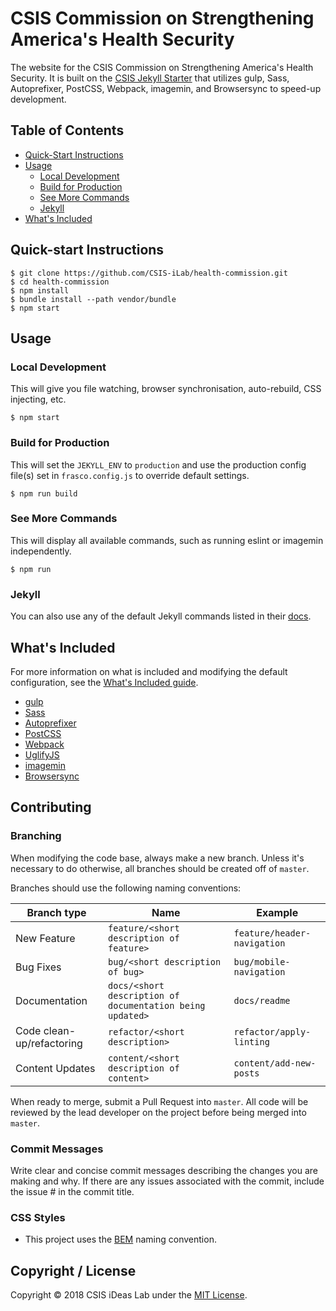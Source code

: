 # CSIS Commission on Strengthening America's Health Security

The website for the CSIS Commission on Strengthening America's Health Security. It is built on the [CSIS Jekyll Starter](https://github.com/CSIS-iLab/csis-jekyll-starter) that utilizes gulp, Sass, Autoprefixer, PostCSS, Webpack, imagemin, and Browsersync to speed-up development.

## Table of Contents

- [Quick-Start Instructions](#quick-start-instructions)
- [Usage](#usage)
  - [Local Development](#local-development)
  - [Build for Production](#build-for-production)
  - [See More Commands](#see-more-commands)
  - [Jekyll](#jekyll)
- [What's Included](#whats-included)

## Quick-start Instructions

```shell
$ git clone https://github.com/CSIS-iLab/health-commission.git
$ cd health-commission
$ npm install
$ bundle install --path vendor/bundle
$ npm start
```

## Usage

### Local Development

This will give you file watching, browser synchronisation, auto-rebuild, CSS injecting, etc.

```shell
$ npm start
```

### Build for Production

This will set the `JEKYLL_ENV` to `production` and use the production config file(s) set in `frasco.config.js` to override default settings.

```shell
$ npm run build
```

### See More Commands

This will display all available commands, such as running eslint or imagemin independently.

```shell
$ npm run
```

### Jekyll

You can also use any of the default Jekyll commands listed in their [docs](https://jekyllrb.com/docs/usage/).

## What's Included

For more information on what is included and modifying the default configuration, see the [What's Included guide](DEVELOPMENT.md).

- [gulp](https://gulpjs.com/)
- [Sass](http://sass-lang.com/)
- [Autoprefixer](https://github.com/postcss/autoprefixer)
- [PostCSS](http://postcss.org/)
- [Webpack](https://webpack.github.io/)
- [UglifyJS](https://github.com/mishoo/UglifyJS2)
- [imagemin](https://github.com/imagemin/imagemin)
- [Browsersync](https://www.browsersync.io/)

## Contributing

### Branching

When modifying the code base, always make a new branch. Unless it's necessary to do otherwise, all branches should be created off of `master`.

Branches should use the following naming conventions:

| Branch type               | Name                                                      | Example                     |
| ------------------------- | --------------------------------------------------------- | --------------------------- |
| New Feature               | `feature/<short description of feature>`                  | `feature/header-navigation` |
| Bug Fixes                 | `bug/<short description of bug>`                          | `bug/mobile-navigation`     |
| Documentation             | `docs/<short description of documentation being updated>` | `docs/readme`               |
| Code clean-up/refactoring | `refactor/<short description>`                            | `refactor/apply-linting`    |
| Content Updates           | `content/<short description of content>`                  | `content/add-new-posts`     |

When ready to merge, submit a Pull Request into `master`. All code will be reviewed by the lead developer on the project before being merged into `master`.

### Commit Messages

Write clear and concise commit messages describing the changes you are making and why. If there are any issues associated with the commit, include the issue # in the commit title.

### CSS Styles

- This project uses the [BEM](http://getbem.com/introduction/) naming convention.

## Copyright / License

Copyright © 2018 CSIS iDeas Lab under the [MIT License](https://github.com/ixkaito/frasco/blob/master/LICENSE).
